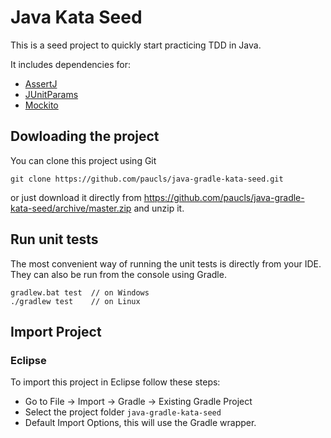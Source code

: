 Java Kata Seed
==============

This is a seed project to quickly start practicing TDD in Java.

It includes dependencies for:
- [AssertJ](http://joel-costigliola.github.io/assertj/)
- [JUnitParams](https://github.com/Pragmatists/JUnitParams)
- [Mockito](https://site.mockito.org/)


## Dowloading the project
You can clone this project using Git
```
git clone https://github.com/paucls/java-gradle-kata-seed.git
```
or just download it directly from https://github.com/paucls/java-gradle-kata-seed/archive/master.zip and unzip it.

## Run unit tests
The most convenient way of running the unit tests is directly from your IDE. They can also be run from the console using Gradle.

```
gradlew.bat test  // on Windows
./gradlew test    // on Linux
```

## Import Project
### Eclipse
To import this project in Eclipse follow these steps:
- Go to File -> Import -> Gradle -> Existing Gradle Project
- Select the project folder `java-gradle-kata-seed`
- Default Import Options, this will use the Gradle wrapper.

